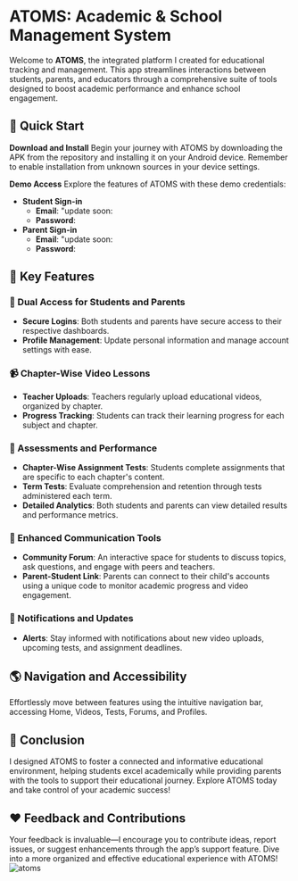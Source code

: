 # ATOMS: Academic & School Management System

Welcome to **ATOMS**, the integrated platform I created for educational tracking and management. This app streamlines interactions between students, parents, and educators through a comprehensive suite of tools designed to boost academic performance and enhance school engagement.

## :rocket: Quick Start

**Download and Install**
Begin your journey with ATOMS by downloading the APK from the repository and installing it on your Android device. Remember to enable installation from unknown sources in your device settings.

**Demo Access**
Explore the features of ATOMS with these demo credentials:

- **Student Sign-in**
  - **Email**: "update soon:
  - **Password**:
- **Parent Sign-in**
  - **Email**: "update soon:
  - **Password**:

## :key: Key Features

### :bust_in_silhouette: Dual Access for Students and Parents

- **Secure Logins**: Both students and parents have secure access to their respective dashboards.
- **Profile Management**: Update personal information and manage account settings with ease.

### :video_camera: Chapter-Wise Video Lessons

- **Teacher Uploads**: Teachers regularly upload educational videos, organized by chapter.
- **Progress Tracking**: Students can track their learning progress for each subject and chapter.

### :memo: Assessments and Performance

- **Chapter-Wise Assignment Tests**: Students complete assignments that are specific to each chapter's content.
- **Term Tests**: Evaluate comprehension and retention through tests administered each term.
- **Detailed Analytics**: Both students and parents can view detailed results and performance metrics.

### :speech_balloon: Enhanced Communication Tools

- **Community Forum**: An interactive space for students to discuss topics, ask questions, and engage with peers and teachers.
- **Parent-Student Link**: Parents can connect to their child's accounts using a unique code to monitor academic progress and video engagement.

### :bell: Notifications and Updates

- **Alerts**: Stay informed with notifications about new video uploads, upcoming tests, and assignment deadlines.

## :earth_americas: Navigation and Accessibility

Effortlessly move between features using the intuitive navigation bar, accessing Home, Videos, Tests, Forums, and Profiles.

## :pushpin: Conclusion

I designed ATOMS to foster a connected and informative educational environment, helping students excel academically while providing parents with the tools to support their educational journey. Explore ATOMS today and take control of your academic success!

## :heart: Feedback and Contributions

Your feedback is invaluable—I encourage you to contribute ideas, report issues, or suggest enhancements through the app’s support feature. Dive into a more organized and effective educational experience with ATOMS!
![atoms](https://github.com/user-attachments/assets/05fa940f-9023-4061-b3cc-ecdb519ab55c)

